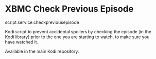 
XBMC Check Previous Episode
===================================

script.service.checkpreviousepisode

Kodi script to prevent accidental spoilers by checking the episode (in the Kodi library) prior to the one you are starting to watch, to make sure you have watched it.

Available in the main Kodi repository.
